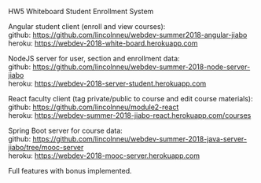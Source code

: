 HW5 Whiteboard Student Enrollment System

Angular student client (enroll and view courses):  
github: https://github.com/lincolnneu/webdev-summer2018-angular-jiabo      
heroku: https://webdev-2018-white-board.herokuapp.com  

NodeJS server for user, section and enrollment data:    
github: https://github.com/lincolnneu/webdev-summer-2018-node-server-jiabo     
heroku: https://webdev-2018-server-student.herokuapp.com  

React faculty client (tag private/public to course and edit course materials):    
github: https://github.com/lincolnneu/module2-react      
heroku: https://webdev-summer-2018-jiabo-react.herokuapp.com/courses     


Spring Boot server for course data:    
github: https://github.com/lincolnneu/webdev-summer-2018-java-server-jiabo/tree/mooc-server      
heroku: https://webdev-2018-mooc-server.herokuapp.com  

Full features with bonus implemented.

